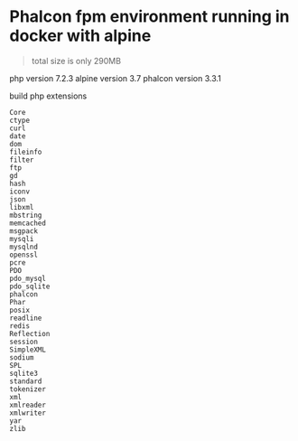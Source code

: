 # Phalcon fpm environment running in docker with alpine

> total size is only 290MB


php version 7.2.3
alpine version 3.7
phalcon version 3.3.1

build php extensions

```
Core
ctype
curl
date
dom
fileinfo
filter
ftp
gd
hash
iconv
json
libxml
mbstring
memcached
msgpack
mysqli
mysqlnd
openssl
pcre
PDO
pdo_mysql
pdo_sqlite
phalcon
Phar
posix
readline
redis
Reflection
session
SimpleXML
sodium
SPL
sqlite3
standard
tokenizer
xml
xmlreader
xmlwriter
yar
zlib
```

